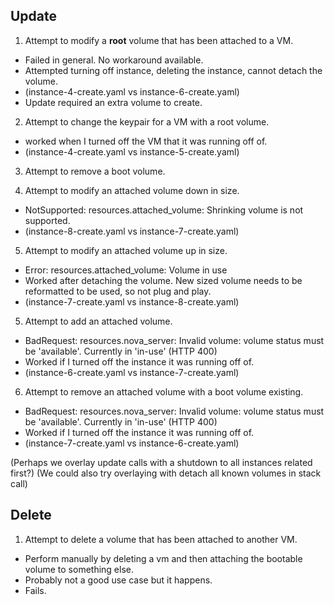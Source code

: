 ## Update 
1. Attempt to modify a **root** volume that has been attached to a VM.
- Failed in general. No workaround available. 
- Attempted turning off instance, deleting the instance, cannot detach the volume. 
- (instance-4-create.yaml vs instance-6-create.yaml) 
- Update required an extra volume to create. 
2. Attempt to change the keypair for a VM with a root volume. 
- worked when I turned off the VM that it was running off of.
- (instance-4-create.yaml vs instance-5-create.yaml) 
3. Attempt to remove a boot volume. 

4. Attempt to modify an attached volume down in size.
- NotSupported: resources.attached_volume: Shrinking volume is not supported.                                         
- (instance-8-create.yaml vs instance-7-create.yaml) 
5. Attempt to modify an attached volume up in size. 
- Error: resources.attached_volume: Volume in use
- Worked after detaching the volume. New sized volume needs to be reformatted to be used, so not plug and play. 
- (instance-7-create.yaml vs instance-8-create.yaml) 
5. Attempt to add an attached volume.
- BadRequest: resources.nova_server: Invalid volume: volume status must be 'available'. Currently in 'in-use' (HTTP 400)
- Worked if I turned off the instance it was running off of. 
- (instance-6-create.yaml vs instance-7-create.yaml)  
6. Attempt to remove an attached volume with a boot volume existing.
- BadRequest: resources.nova_server: Invalid volume: volume status must be 'available'. Currently in 'in-use' (HTTP 400) 
- Worked if I turned off the instance it was running off of. 
- (instance-7-create.yaml vs instance-6-create.yaml)  


(Perhaps we overlay update calls with a shutdown to all instances related first?)
(We could also try overlaying with detach all known volumes in stack call)

## Delete
1. Attempt to delete a volume that has been attached to another VM. 
- Perform manually by deleting a vm and then attaching the bootable volume to something else. 
- Probably not a good use case but it happens. 
- Fails. 
